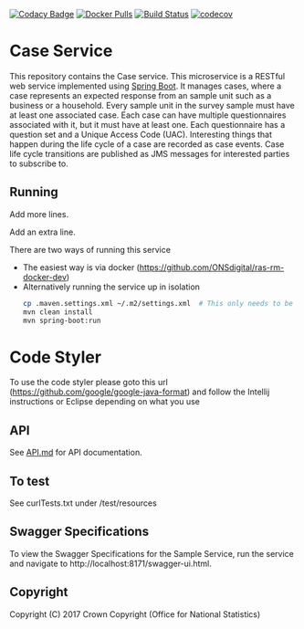[![Codacy Badge](https://api.codacy.com/project/badge/Grade/0c2913652fd94878b4c61838b54db11e)](https://www.codacy.com/app/zekizeki/rm-case-service?utm_source=github.com&amp;utm_medium=referral&amp;utm_content=ONSdigital/rm-case-service&amp;utm_campaign=Badge_Grade) [![Docker Pulls](https://img.shields.io/docker/pulls/sdcplatform/casesvc.svg)]()
[![Build Status](https://travis-ci.org/ONSdigital/rm-case-service.svg?branch=master)](https://travis-ci.org/ONSdigital/rm-case-service)
[![codecov](https://codecov.io/gh/ONSdigital/rm-case-service/branch/master/graph/badge.svg)](https://codecov.io/gh/ONSdigital/rm-case-service)

# Case Service
This repository contains the Case service. This microservice is a RESTful web service implemented using [Spring Boot](http://projects.spring.io/spring-boot/). It manages cases, where a case represents an expected response from an sample unit such as a business or a household. Every sample unit in the survey sample must have at least one associated case. Each case can have multiple questionnaires associated with it, but it must have at least one. Each questionnaire has a question set and a Unique Access Code (UAC). Interesting things that happen during the life cycle of a case are recorded as case events. Case life cycle transitions are published as JMS messages for interested parties to subscribe to.

## Running

Add more lines.


Add an extra line.

There are two ways of running this service

* The easiest way is via docker (https://github.com/ONSdigital/ras-rm-docker-dev)
* Alternatively running the service up in isolation
    ```bash
    cp .maven.settings.xml ~/.m2/settings.xml  # This only needs to be done once to set up mavens settings file
    mvn clean install
    mvn spring-boot:run
    ```

# Code Styler
To use the code styler please goto this url (https://github.com/google/google-java-format) and follow the Intellij instructions or Eclipse depending on what you use

## API
See [API.md](https://github.com/ONSdigital/rm-case-service/blob/master/API.md) for API documentation.

## To test
See curlTests.txt under /test/resources

## Swagger Specifications
To view the Swagger Specifications for the Sample Service, run the service and navigate to http://localhost:8171/swagger-ui.html.

## Copyright
Copyright (C) 2017 Crown Copyright (Office for National Statistics)
